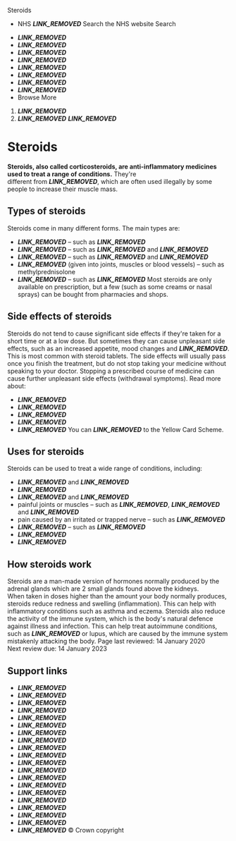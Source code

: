 
Steroids
 - NHS
___LINK_REMOVED___
Search the NHS website
Search
* ___LINK_REMOVED___
* ___LINK_REMOVED___
* ___LINK_REMOVED___
* ___LINK_REMOVED___
* ___LINK_REMOVED___
* ___LINK_REMOVED___
* ___LINK_REMOVED___
* ___LINK_REMOVED___
* Browse
 More
1. ___LINK_REMOVED___
2. ___LINK_REMOVED___
___LINK_REMOVED___ 
# Steroids
**Steroids, also called corticosteroids, are anti-inflammatory medicines used to treat a range of conditions.**
They're different from ___LINK_REMOVED___, which are often used illegally by some people to increase their muscle mass.
## Types of steroids
Steroids come in many different forms.
The main types are:
* ___LINK_REMOVED___ – such as ___LINK_REMOVED___
* ___LINK_REMOVED___ – such as ___LINK_REMOVED___ and ___LINK_REMOVED___
* ___LINK_REMOVED___ – such as ___LINK_REMOVED___ and ___LINK_REMOVED___
* ___LINK_REMOVED___ (given into joints, muscles or blood vessels) – such as methylprednisolone
* ___LINK_REMOVED___ – such as ___LINK_REMOVED___
Most steroids are only available on prescription, but a few (such as some creams or nasal sprays) can be bought from pharmacies and shops.
## Side effects of steroids
Steroids do not tend to cause significant side effects if they're taken for a short time or at a low dose.
But sometimes they can cause unpleasant side effects, such as an increased appetite, mood changes and ___LINK_REMOVED___. This is most common with steroid tablets.
The side effects will usually pass once you finish the treatment, but do not stop taking your medicine without speaking to your doctor. Stopping a prescribed course of medicine can cause further unpleasant side effects (withdrawal symptoms).
Read more about:
* ___LINK_REMOVED___
* ___LINK_REMOVED___
* ___LINK_REMOVED___
* ___LINK_REMOVED___
* ___LINK_REMOVED___
You can ___LINK_REMOVED___ to the Yellow Card Scheme.
## Uses for steroids
Steroids can be used to treat a wide range of conditions, including:
* ___LINK_REMOVED___ and ___LINK_REMOVED___
* ___LINK_REMOVED___
* ___LINK_REMOVED___ and ___LINK_REMOVED___
* painful joints or muscles – such as ___LINK_REMOVED___, ___LINK_REMOVED___ and ___LINK_REMOVED___
* pain caused by an irritated or trapped nerve – such as ___LINK_REMOVED___
* ___LINK_REMOVED___ – such as ___LINK_REMOVED___
* ___LINK_REMOVED___
* ___LINK_REMOVED___
## How steroids work
Steroids are a man-made version of hormones normally produced by the adrenal glands which are 2 small glands found above the kidneys.
When taken in doses higher than the amount your body normally produces, steroids reduce redness and swelling (inflammation). This can help with inflammatory conditions such as asthma and eczema.
Steroids also reduce the activity of the immune system, which is the body's natural defence against illness and infection.
This can help treat autoimmune conditions, such as ___LINK_REMOVED___ or lupus, which are caused by the immune system mistakenly attacking the body.
 Page last reviewed: 14 January 2020  
 Next review due: 14 January 2023
 
## Support links
* ___LINK_REMOVED___
* ___LINK_REMOVED___
* ___LINK_REMOVED___
* ___LINK_REMOVED___
* ___LINK_REMOVED___
* ___LINK_REMOVED___
* ___LINK_REMOVED___
* ___LINK_REMOVED___
* ___LINK_REMOVED___
* ___LINK_REMOVED___
* ___LINK_REMOVED___
* ___LINK_REMOVED___
* ___LINK_REMOVED___
* ___LINK_REMOVED___
* ___LINK_REMOVED___
* ___LINK_REMOVED___
* ___LINK_REMOVED___
* ___LINK_REMOVED___
* ___LINK_REMOVED___
* ___LINK_REMOVED___
© Crown copyright
